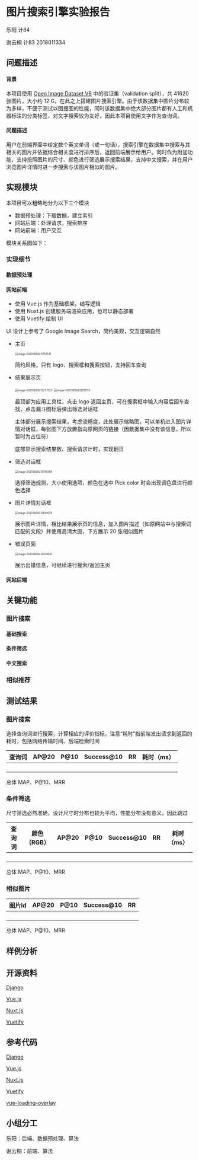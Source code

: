 # 图片搜索引擎实验报告

乐阳      计84

谢云桐  计83  2018011334



## 问题描述

#### 背景

本项目使用 [Open Image Dataset V6](https://storage.googleapis.com/openimages/web/index.html) 中的验证集（validation split），共 41620 张图片，大小约 12 G，在此之上搭建图片搜索引擎。由于该数据集中图片分布较为多样，不便于测试以图搜图的性能，同时该数据集中绝大部分图片都有人工和机器标注的分类标签，对文字搜索较为友好，因此本项目使用文字作为查询词。

#### 问题描述

用户在前端界面中给定数个英文单词（或一句话），搜索引擎在数据集中搜索与其相关的图片并依据综合相关度进行排序后，返回前端展示给用户。同时作为附加功能，支持按照图片的尺寸、颜色进行筛选展示搜索结果，支持中文搜索，并在用户浏览图片详情时进一步搜索与该图片相似的图片。



## 实现模块

本项目可以粗略地分为以下三个模块

- 数据预处理：下载数据，建立索引
- 网站后端：处理请求，搜索排序
- 网站前端：用户交互

模块关系图如下：



### 实现细节

#### 数据预处理

#### 网站前端

- 使用 Vue.js 作为基础框架，编写逻辑
- 使用 Nuxt.js 创建服务端渲染应用，也可以静态部署
- 使用 Vuetify 绘制 UI

UI 设计上参考了 Google Image Search，简约美观，交互逻辑自然

- 主页

  <img src="图片搜索引擎实验报告_pic/image-20210608211753137.png" alt="image-20210608211753137" style="zoom:50%;" />

  简约风格，只有 logo、搜索框和搜索按钮，支持回车查询

- 结果展示页

  <img src="图片搜索引擎实验报告_pic/image-20210608212237523.png" alt="image-20210608212237523" style="zoom:50%;" />

  <img src="图片搜索引擎实验报告_pic/image-20210608212701153.png" alt="image-20210608212701153" style="zoom:50%;" />

  最顶部为应用工具栏，点击 logo 返回主页，可在搜索框中输入内容后回车查找，点击漏斗图标后弹出筛选对话框

  主体部分展示搜索结果，考虑流畅度，此处展示缩略图，可以单机进入图片详情对话框，每张图下方放置指向原网页的链接（因数据集中没有该信息，所以暂时为占位符）

  底部显示搜索结果数、搜索请求计时，实现翻页

- 筛选对话框

  <img src="图片搜索引擎实验报告_pic/image-20210608213139269.png" alt="image-20210608213139269" style="zoom:50%;" />

  选择筛选规则，大小使用选项，颜色在选中 Pick color 时会出现调色盘进行颜色选择

- 图片详情对话框

  <img src="图片搜索引擎实验报告_pic/image-20210608212859075.png" alt="image-20210608212859075" style="zoom:50%;" />

  展示图片详情，相比结果展示页的信息，加入图片描述（如原网站中与搜索词匹配的文段）并使用高清大图，下方展示 20 张相似图片

- 错误页面

  <img src="图片搜索引擎实验报告_pic/image-20210608212204831.png" alt="image-20210608212204831" style="zoom:50%;" />

  展示出错信息，可继续进行搜索/返回主页

#### 网站后端

## 关键功能

### 图片搜索

#### 基础搜索

#### 条件筛选

#### 中文搜索

### 相似推荐



## 测试结果

### 图片搜索

选择查询词进行搜索，计算相应的评价指标，注意“耗时”指前端发出请求到返回的耗时，包括网络传输时间、后端检索时间

| 查询词 | AP@20 | P@10 | Success@10 | RR   | 耗时（ms） |
| ------ | ----- | ---- | ---------- | ---- | ---------- |
|        |       |      |            |      |            |
|        |       |      |            |      |            |
|        |       |      |            |      |            |
|        |       |      |            |      |            |

总体 MAP、P@10、MRR

### 条件筛选

尺寸筛选必然准确，设计尺寸时分布也较为平均，性能分布没有意义，因此跳过

| 查询词 | 颜色（RGB） | AP@20 | P@10 | Success@10 | RR   | 耗时（ms） |
| ------ | ----------- | ----- | ---- | ---------- | ---- | ---------- |
|        |             |       |      |            |      |            |
|        |             |       |      |            |      |            |
|        |             |       |      |            |      |            |
|        |             |       |      |            |      |            |

总体 MAP、P@10、MRR

### 相似图片

| 图片id | AP@20 | P@10 | Success@10 | RR   |
| ------ | ----- | ---- | ---------- | ---- |
|        |       |      |            |      |
|        |       |      |            |      |
|        |       |      |            |      |
|        |       |      |            |      |

总体 MAP、P@10、MRR



## 样例分析



## 开源资料

[Django](https://docs.djangoproject.com/en/3.2/)

[Vue.js](https://vuejs.org/v2/guide/)

[Nuxt.js](https://nuxtjs.org/docs/2.x/get-started/installation)

[Vuetify](https://vuetifyjs.com/en/getting-started/installation/)



## 参考代码

[Django](https://github.com/django/django)

[Vue.js](https://github.com/vuejs/vue)

[Nuxt.js](https://github.com/nuxt/nuxt.js)

[Vuetify](https://github.com/vuetifyjs/vuetify)

[vue-loading-overlay](https://github.com/ankurk91/vue-loading-overlay)



## 小组分工

乐阳：后端、数据预处理、算法

谢云桐：前端、算法